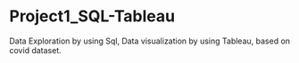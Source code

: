 # Project1_SQL-Tableau
Data Exploration by using Sql,
Data visualization by using Tableau,
based on covid dataset.
